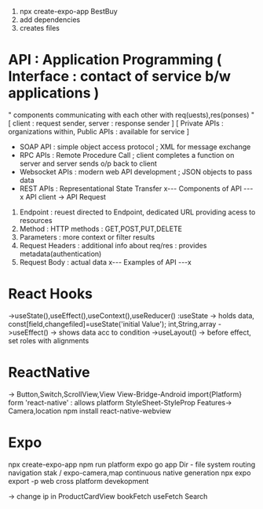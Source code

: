 1) npx create-expo-app BestBuy
2) add dependencies
3) creates files

# API : Application Programming ( Interface : contact of service b/w applications )
" components communicating with each other with req(uests),res(ponses) "
[ client : request sender, server : response sender ]
[ Private APIs : organizations within, Public APIs : available for service ]
- SOAP API : simple object access protocol ; XML for message exchange
- RPC APIs : Remote Procedure Call ; client completes a function on server and server sends o/p back to client
- Websocket APIs : modern web API development ; JSON objects to pass data
- REST APIs : Representational State Transfer
x--- Components of API ---x
API client -> API Request
1. Endpoint : reuest directed to Endpoint, dedicated URL providing acess to resources
2. Method : HTTP methods : GET,POST,PUT,DELETE
3. Parameters : more context or filter results
4. Request Headers : additional info about req/res : provides metadata(authentication)
5. Request Body : actual data 
x--- Examples of API ---x

# React Hooks
->useState(),useEffect(),useContext(),useReducer()
:useState -> holds data,
const[field,changefiled]=useState('initial Value');
int,String,array
->useEffect() -> shows data acc to condition
->useLayout() -> before effect, set roles with alignments

# ReactNative
-> Button,Switch,ScrollView,View
View-Bridge-Android
import{Platform} form 'react-native' : allows platform 
StyleSheet-StyleProp
Features-> Camera,location npm install react-native-webview

# Expo
npx create-expo-app
npm run platform
expo go
app Dir - file system routing
navigation stak / <link>
expo-camera,map
continuous native generation
npx expo export -p web
cross platform devekopment

-> change ip in 
ProductCardView
bookFetch
useFetch
Search